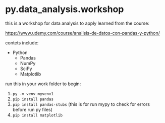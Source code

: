 # py.data_analysis.workshop

this is a workshop for data analysis to apply learned from the course:

<https://www.udemy.com/course/analisis-de-datos-con-pandas-y-python/>

contets include:

- Python
  - Pandas
  - NumPy
  - SciPy
  - Matplotlib

run this in your work folder to begin:

1. `py -m venv myvenv1`
1. `pip install pandas`
1. `pip install pandas-stubs` (this is for run mypy to check for errors before run py files)
1. `pip install matplotlib`
